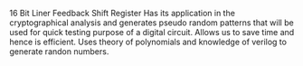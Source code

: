 16 Bit Liner Feedback Shift Register 
Has its application in the cryptographical analysis and generates pseudo random patterns that will be used for quick testing purpose of a digital circuit.
Allows us to save time and hence is efficient.
Uses theory of polynomials and knowledge of verilog to generate randon numbers.
